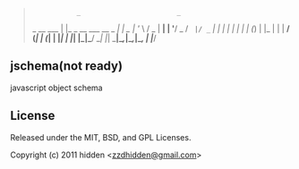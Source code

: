 >
>	             _                        _
>	 _ __   ___ | |_   _ __ ___  __ _  __| |_   _ 
>	| '_ \ / _ \| __| | '__/ _ \/ _` |/ _` | | | |
>	| | | | (_) | |_  | | |  __/ (_| | (_| | |_| |
>	|_| |_|\___/ \__| |_|  \___|\__,_|\__,_|\__, |
>	                                        |___/ 
>
>
		

jschema(not ready)
----------------------------------

  javascript object schema

## License 

Released under the MIT, BSD, and GPL Licenses.

Copyright (c) 2011 hidden &lt;zzdhidden@gmail.com&gt;

